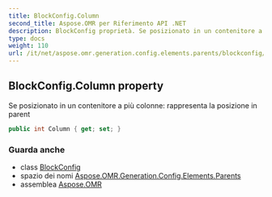 ```yaml
---
title: BlockConfig.Column
second_title: Aspose.OMR per Riferimento API .NET
description: BlockConfig proprietà. Se posizionato in un contenitore a più colonne rappresenta la posizione in parent
type: docs
weight: 110
url: /it/net/aspose.omr.generation.config.elements.parents/blockconfig/column/
---
```

## BlockConfig.Column property

Se posizionato in un contenitore a più colonne: rappresenta la posizione in parent

```csharp
public int Column { get; set; }
```

### Guarda anche

* class [BlockConfig](../)
* spazio dei nomi [Aspose.OMR.Generation.Config.Elements.Parents](../../blockconfig/)
* assemblea [Aspose.OMR](../../../)


